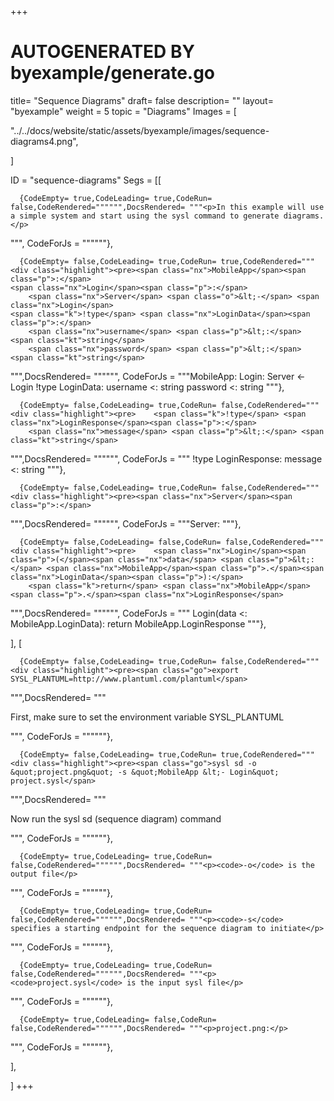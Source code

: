 +++
# AUTOGENERATED BY byexample/generate.go
title= "Sequence Diagrams"
draft= false
description= ""
layout= "byexample"
weight = 5
topic = "Diagrams"
Images = [
  
  "../../docs/website/static/assets/byexample/images/sequence-diagrams4.png",
  
]

ID = "sequence-diagrams"
Segs = [[
  
      {CodeEmpty= true,CodeLeading= true,CodeRun= false,CodeRendered="""""",DocsRendered= """<p>In this example will use a simple system and start using the sysl command to generate diagrams.</p>
""", CodeForJs = """"""},

      {CodeEmpty= false,CodeLeading= true,CodeRun= true,CodeRendered="""<div class="highlight"><pre><span class="nx">MobileApp</span><span class="p">:</span>
    <span class="nx">Login</span><span class="p">:</span>
        <span class="nx">Server</span> <span class="o">&lt;-</span> <span class="nx">Login</span>
    <span class="k">!type</span> <span class="nx">LoginData</span><span class="p">:</span>
        <span class="nx">username</span> <span class="p">&lt;:</span> <span class="kt">string</span>
        <span class="nx">password</span> <span class="p">&lt;:</span> <span class="kt">string</span>
</pre></div>
""",DocsRendered= """""", CodeForJs = """MobileApp:
    Login:
        Server <- Login
    !type LoginData:
        username <: string
        password <: string
"""},

      {CodeEmpty= false,CodeLeading= true,CodeRun= false,CodeRendered="""<div class="highlight"><pre>    <span class="k">!type</span> <span class="nx">LoginResponse</span><span class="p">:</span>
        <span class="nx">message</span> <span class="p">&lt;:</span> <span class="kt">string</span>
</pre></div>
""",DocsRendered= """""", CodeForJs = """    !type LoginResponse:
        message <: string
"""},

      {CodeEmpty= false,CodeLeading= true,CodeRun= false,CodeRendered="""<div class="highlight"><pre><span class="nx">Server</span><span class="p">:</span>
</pre></div>
""",DocsRendered= """""", CodeForJs = """Server:
"""},

      {CodeEmpty= false,CodeLeading= false,CodeRun= false,CodeRendered="""<div class="highlight"><pre>    <span class="nx">Login</span><span class="p">(</span><span class="nx">data</span> <span class="p">&lt;:</span> <span class="nx">MobileApp</span><span class="p">.</span><span class="nx">LoginData</span><span class="p">):</span>
        <span class="k">return</span> <span class="nx">MobileApp</span><span class="p">.</span><span class="nx">LoginResponse</span>
</pre></div>
""",DocsRendered= """""", CodeForJs = """    Login(data <: MobileApp.LoginData):
        return MobileApp.LoginResponse
"""},

],
[
  
      {CodeEmpty= false,CodeLeading= true,CodeRun= false,CodeRendered="""<div class="highlight"><pre><span class="go">export SYSL_PLANTUML=http://www.plantuml.com/plantuml</span>
</pre></div>
""",DocsRendered= """<p>First, make sure to set the environment variable SYSL_PLANTUML</p>
""", CodeForJs = """"""},

      {CodeEmpty= false,CodeLeading= true,CodeRun= true,CodeRendered="""<div class="highlight"><pre><span class="go">sysl sd -o &quot;project.png&quot; -s &quot;MobileApp &lt;- Login&quot; project.sysl</span>
</pre></div>
""",DocsRendered= """<p>Now run the sysl sd (sequence diagram) command</p>
""", CodeForJs = """"""},

      {CodeEmpty= true,CodeLeading= true,CodeRun= false,CodeRendered="""""",DocsRendered= """<p><code>-o</code> is the output file</p>
""", CodeForJs = """"""},

      {CodeEmpty= true,CodeLeading= true,CodeRun= false,CodeRendered="""""",DocsRendered= """<p><code>-s</code> specifies a starting endpoint for the sequence diagram to initiate</p>
""", CodeForJs = """"""},

      {CodeEmpty= true,CodeLeading= true,CodeRun= false,CodeRendered="""""",DocsRendered= """<p><code>project.sysl</code> is the input sysl file</p>
""", CodeForJs = """"""},

      {CodeEmpty= true,CodeLeading= false,CodeRun= false,CodeRendered="""""",DocsRendered= """<p>project.png:</p>
""", CodeForJs = """"""},

],

]
+++


